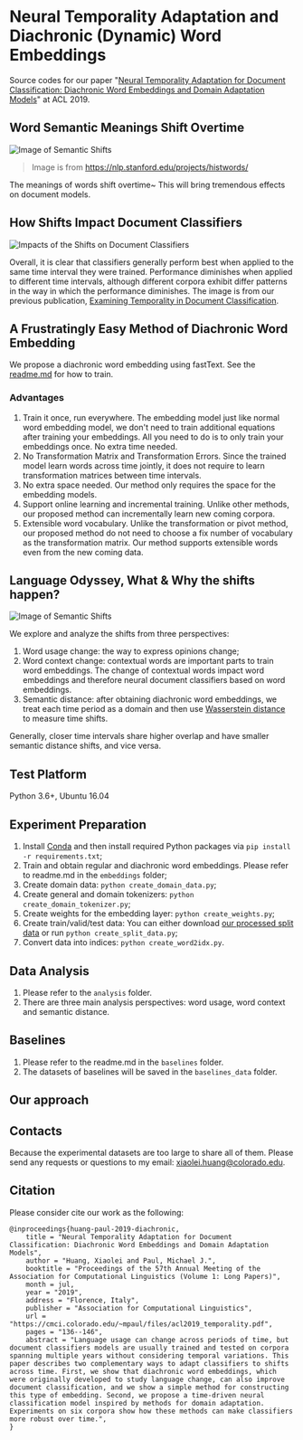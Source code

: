 # Neural Temporality Adaptation and Diachronic (Dynamic) Word Embeddings
Source codes for our paper "[Neural Temporality Adaptation for Document Classification: Diachronic Word Embeddings and Domain Adaptation Models](https://cmci.colorado.edu/~mpaul/files/acl2019_temporality.pdf)" at ACL 2019.

## Word Semantic Meanings Shift Overtime
![Image of Semantic Shifts](https://nlp.stanford.edu/projects/histwords/images/wordpaths.png)
> Image is from https://nlp.stanford.edu/projects/histwords/

The meanings of words shift overtime~ This will bring tremendous effects on document models.

## How Shifts Impact Document Classifiers
![Impacts of the Shifts on Document Classifiers](https://github.com/xiaoleihuang/Neural_Temporality_Adaptation/blob/master/git_images/impacts.png)

Overall, it is clear that classifiers generally perform best when applied to the same time interval they were trained. Performance diminishes when applied to different time intervals, although different corpora exhibit differ patterns in the way in which the performance diminishes. The image is from our previous publication, [Examining Temporality in Document Classification](https://aclweb.org/anthology/papers/P/P18/P18-2110/).

## A Frustratingly Easy Method of Diachronic Word Embedding
We propose a diachronic word embedding using fastText. See the [readme.md](https://github.com/xiaoleihuang/Neural_Temporality_Adaptation/blob/master/embeddings/readme.md) for how to train.

### Advantages
1. Train it once, run everywhere. The embedding model just like normal word embedding model, we don't need to train additional equations after training your embeddings. All you need to do is to only train your embeddings once. No extra time needed.
2. No Transformation Matrix and Transformation Errors. Since the trained model learn words across time jointly, it does not require to learn transformation matrices between time intervals.
3. No extra space needed. Our method only requires the space for the embedding models.
4. Support online learning and incremental training. Unlike other methods, our proposed method can incrementally learn new coming corpora.
5. Extensible word vocabulary. Unlike the transformation or pivot method, our proposed method do not need to choose a fix number of vocabulary as the transformation matrix. Our method supports extensible words even from the new coming data.



## Language Odyssey, What & Why the shifts happen?
![Image of Semantic Shifts](https://github.com/xiaoleihuang/Neural_Temporality_Adaptation/blob/master/git_images/shifts.png)

We explore and analyze the shifts from three perspectives:
1. Word usage change: the way to express opinions change;
2. Word context change: contextual words are important parts to train word embeddings. The change of contextual words impact word embeddings and therefore neural document classifiers based on word embeddings.
3. Semantic distance: after obtaining diachronic word embeddings, we treat each time period as a domain and then use [Wasserstein distance](https://docs.scipy.org/doc/scipy/reference/generated/scipy.stats.wasserstein_distance.html) to measure time shifts.

Generally, closer time intervals share higher overlap and have smaller semantic distance shifts, and vice versa.

## Test Platform
Python 3.6+, Ubuntu 16.04

## Experiment Preparation
  1. Install [Conda](https://www.anaconda.com/distribution/) and then install required Python packages via `pip install -r requirements.txt`;
  2. Train and obtain regular and diachronic word embeddings. Please refer to readme.md in the `embeddings` folder;
  3. Create domain data: `python create_domain_data.py`;
  4. Create general and domain tokenizers: `python create_domain_tokenizer.py`;
  5. Create weights for the embedding layer: `python create_weights.py`;
  6. Create train/valid/test data: You can either download [our processed split data](https://drive.google.com/open?id=1JakAO-sN-VfR4UY5XFqu3Dbs8x-1fN6E) or run `python create_split_data.py`;
  7. Convert data into indices: `python create_word2idx.py`.

## Data Analysis
  1. Please refer to the `analysis` folder.
  2. There are three main analysis perspectives: word usage, word context and semantic distance.

## Baselines
  1. Please refer to the readme.md in the `baselines` folder.
  2. The datasets of baselines will be saved in the `baselines_data` folder.

## Our approach

## Contacts
Because the experimental datasets are too large to share all of them. Please send any requests or questions to my email: [xiaolei.huang@colorado.edu](xiaolei.huang@colorado.edu).

## Citation
Please consider cite our work as the following:
```
@inproceedings{huang-paul-2019-diachronic,
    title = "Neural Temporality Adaptation for Document Classification: Diachronic Word Embeddings and Domain Adaptation Models",
    author = "Huang, Xiaolei and Paul, Michael J.",
    booktitle = "Proceedings of the 57th Annual Meeting of the Association for Computational Linguistics (Volume 1: Long Papers)",
    month = jul,
    year = "2019",
    address = "Florence, Italy",
    publisher = "Association for Computational Linguistics",
    url = "https://cmci.colorado.edu/~mpaul/files/acl2019_temporality.pdf",
    pages = "136--146",
    abstract = "Language usage can change across periods of time, but document classifiers models are usually trained and tested on corpora spanning multiple years without considering temporal variations. This paper describes two complementary ways to adapt classifiers to shifts across time. First, we show that diachronic word embeddings, which were originally developed to study language change, can also improve document classification, and we show a simple method for constructing this type of embedding. Second, we propose a time-driven neural classification model inspired by methods for domain adaptation. Experiments on six corpora show how these methods can make classifiers more robust over time.",
}
```
